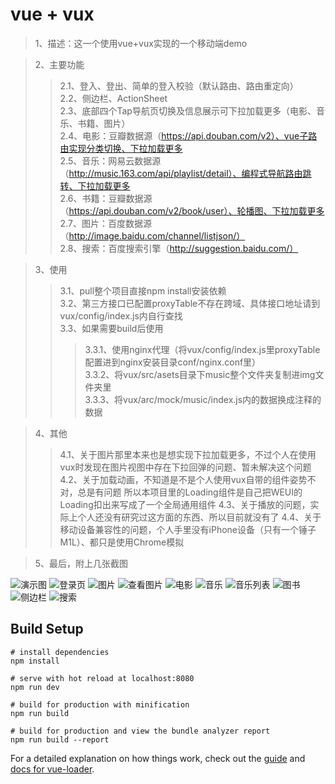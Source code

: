 # vue + vux

> 1、描述：这一个使用vue+vux实现的一个移动端demo  

> 2、主要功能
>> 2.1、登入、登出、简单的登入校验（默认路由、路由重定向）  
>> 2.2、侧边栏、ActionSheet  
>> 2.3、底部四个Tap导航页切换及信息展示可下拉加载更多（电影、音乐、书籍、图片）  
>> 2.4、电影：豆瓣数据源（https://api.douban.com/v2）、vue子路由实现分类切换、下拉加载更多  
>> 2.5、音乐：网易云数据源（http://music.163.com/api/playlist/detail）、编程式导航路由跳转、下拉加载更多  
>> 2.6、书籍：豆瓣数据源（https://api.douban.com/v2/book/user）、轮播图、下拉加载更多  
>> 2.7、图片：百度数据源（http://image.baidu.com/channel/listjson/）  
>> 2.8、搜索：百度搜索引擎（http://suggestion.baidu.com/）  

>3、使用
>> 3.1、pull整个项目直接npm install安装依赖  
>> 3.2、第三方接口已配置proxyTable不存在跨域、具体接口地址请到vux/config/index.js内自行查找  
>> 3.3、如果需要build后使用
>>> 3.3.1、使用nginx代理（将vux/config/index.js里proxyTable配置进到nginx安装目录conf/nginx.conf里）  
>>> 3.3.2、将vux/src/asets目录下music整个文件夹复制进img文件夹里  
>>> 3.3.3、将vux/arc/mock/music/index.js内的数据换成注释的数据  

>4、其他
>> 4.1、关于图片那里本来也是想实现下拉加载更多，不过个人在使用vux时发现在图片视图中存在下拉回弹的问题、暂未解决这个问题
>> 4.2、关于加载动画，不知道是不是个人使用vux自带的组件姿势不对，总是有问题
所以本项目里的Loading组件是自己把WEUI的Loading扣出来写成了一个全局通用组件
>> 4.3、关于播放的问题，实际上个人还没有研究过这方面的东西、所以目前就没有了
>> 4.4、关于移动设备兼容性的问题，个人手里没有iPhone设备（只有一个锤子M1L）、都只是使用Chrome模拟

>5、最后，附上几张截图  

![演示图](https://github.com/nniefei/vue-vux-demo/blob/master/src/assets/example/0.gif)
![登录页](https://github.com/nniefei/vue-vux-demo/blob/master/src/assets/example/1.png)
![图片](https://github.com/nniefei/vue-vux-demo/blob/master/src/assets/example/2.png)
![查看图片](https://github.com/nniefei/vue-vux-demo/blob/master/src/assets/example/3.png)
![电影](https://github.com/nniefei/vue-vux-demo/blob/master/src/assets/example/4.png)
![音乐](https://github.com/nniefei/vue-vux-demo/blob/master/src/assets/example/5.png)
![音乐列表](https://github.com/nniefei/vue-vux-demo/blob/master/src/assets/example/6.png)
![图书](https://github.com/nniefei/vue-vux-demo/blob/master/src/assets/example/7.png)
![侧边栏](https://github.com/nniefei/vue-vux-demo/blob/master/src/assets/example/8.png)
![搜索](https://github.com/nniefei/vue-vux-demo/blob/master/src/assets/example/9.png)

## Build Setup

```
# install dependencies
npm install

# serve with hot reload at localhost:8080
npm run dev

# build for production with minification
npm run build

# build for production and view the bundle analyzer report
npm run build --report
```

For a detailed explanation on how things work, check out the [guide](http://vuejs-templates.github.io/webpack/) and [docs for vue-loader](http://vuejs.github.io/vue-loader).
